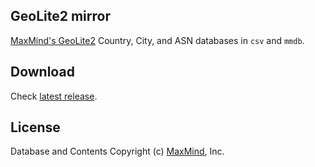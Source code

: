 ## GeoLite2 mirror
[MaxMind's GeoLite2](https://dev.maxmind.com/geoip/geoip2/geolite2/) Country, City, and ASN databases in `csv` and `mmdb`.

## Download
Check [latest release](https://github.com/SlyVPN/GeoLite2/releases/latest).

## License
Database and Contents Copyright (c) [MaxMind](https://www.maxmind.com/), Inc.
